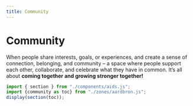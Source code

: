 ```yaml
---
title: Community
---
```

# Community
When people share interests, goals, or experiences, and create a sense of connection, belonging, and community – a space where people support each other, collaborate, and celebrate what they have in common. It’s all about **coming together and growing stronger together!**
~~~js
import { section } from "./components/aids.js";
import {community as toc} from "./zones/aardbron.js";
display(section(toc));
~~~